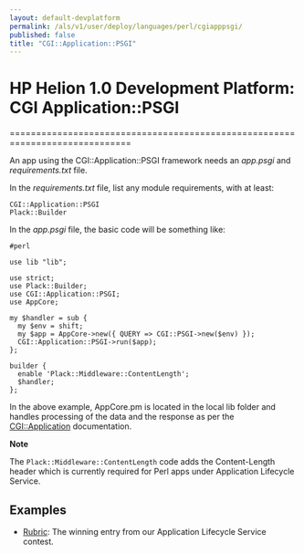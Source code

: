 ```yaml
---
layout: default-devplatform
permalink: /als/v1/user/deploy/languages/perl/cgiapppsgi/
published: false
title: "CGI::Application::PSGI"
---
```

<!--PUBLISHED-->

# HP Helion 1.0 Development Platform: CGI Application::PSGI[](#cgi-application-psgi "Permalink to this headline")
=============================================================================

An app using the CGI::Application::PSGI framework needs an *app.psgi*
and *requirements.txt* file.

In the *requirements.txt* file, list any module requirements, with at
least:

    CGI::Application::PSGI
    Plack::Builder

In the *app.psgi* file, the basic code will be something like:

    #perl

    use lib "lib";

    use strict;
    use Plack::Builder;
    use CGI::Application::PSGI;
    use AppCore;

    my $handler = sub {
      my $env = shift;
      my $app = AppCore->new({ QUERY => CGI::PSGI->new($env) });
      CGI::Application::PSGI->run($app);
    };

    builder {
      enable 'Plack::Middleware::ContentLength';
      $handler;
    };

In the above example, AppCore.pm is located in the local lib folder and
handles processing of the data and the response as per the
[CGI::Application](http://search.cpan.org/~markstos/CGI-Application-4.50/lib/CGI/Application.pm)
documentation.

**Note**

The `Plack::Middleware::ContentLength` code adds the
Content-Length header which is currently required for Perl apps under
Application Lifecycle Service.

Examples[](#examples "Permalink to this headline")
---------------------------------------------------

-   [Rubric](https://github.com/Stackato-Apps/rubric): The winning entry from our Application Lifecycle Service contest.
